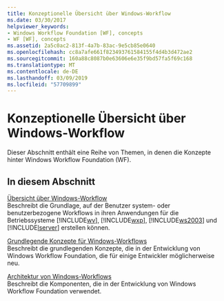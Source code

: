 ```yaml
---
title: Konzeptionelle Übersicht über Windows-Workflow
ms.date: 03/30/2017
helpviewer_keywords:
- Windows Workflow Foundation [WF], concepts
- WF [WF], concepts
ms.assetid: 2a5c0ac2-813f-4a7b-83ac-9e5cb85e0640
ms.openlocfilehash: cc8a7afe661f823493761584155f4d4b3d472ae2
ms.sourcegitcommit: 160a88c8087b0e63606e6e35f9bd57fa5f69c168
ms.translationtype: MT
ms.contentlocale: de-DE
ms.lasthandoff: 03/09/2019
ms.locfileid: "57709899"
---
```

# <a name="windows-workflow-conceptual-overview"></a>Konzeptionelle Übersicht über Windows-Workflow
Dieser Abschnitt enthält eine Reihe von Themen, in denen die Konzepte hinter Windows Workflow Foundation (WF).  
  
## <a name="in-this-section"></a>In diesem Abschnitt  
 [Übersicht über Windows-Workflow](overview.md)  
 Beschreibt die Grundlage, auf der Benutzer system- oder benutzerbezogene Workflows in ihren Anwendungen für die Betriebssysteme [!INCLUDE[wv](../../../includes/wv-md.md)], [!INCLUDE[wxp](../../../includes/wxp-md.md)], [!INCLUDE[ws2003](../../../includes/ws2003-md.md)] und [!INCLUDE[lserver](../../../includes/lserver-md.md)] erstellen können.  
  
 [Grundlegende Konzepte für Windows-Workflows](fundamental-concepts.md)  
 Beschreibt die grundlegenden Konzepte, die in der Entwicklung von Windows Workflow Foundation, die für einige Entwickler möglicherweise neu.  
  
 [Architektur von Windows-Workflows](architecture.md)  
 Beschreibt die Komponenten, die in der Entwicklung von Windows Workflow Foundation verwendet.

